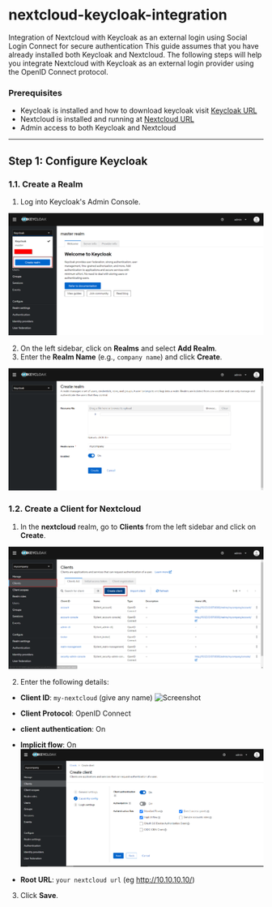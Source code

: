 # nextcloud-keycloak-integration

Integration of Nextcloud with Keycloak as an external login using Social Login Connect for secure authentication
This guide assumes that you have already installed both Keycloak and Nextcloud. The following steps will help you integrate Nextcloud with Keycloak as an external login provider using the OpenID Connect protocol.

### Prerequisites

- Keycloak is installed and how to download keycloak visit [Keycloak URL](https://www.keycloak.org/documentation)
- Nextcloud is installed and running at [Nextcloud URL](https://docs.nextcloud.com/server/latest/admin_manual/installation/)
- Admin access to both Keycloak and Nextcloud

---

## Step 1: Configure Keycloak

### 1.1. Create a Realm

1. Log into Keycloak's Admin Console.

![Screenshot](./Screenshots/createRealm.png)

2. On the left sidebar, click on **Realms** and select **Add Realm**.
3. Enter the **Realm Name** (e.g., `company name`) and click **Create**.

![Screenshot](./Screenshots/createRealm2.png)

### 1.2. Create a Client for Nextcloud

1. In the **nextcloud** realm, go to **Clients** from the left sidebar and click on **Create**.

![Screenshot](./Screenshots/createClient.png)

2. Enter the following details:

- **Client ID**: `my-nextcloud` (give any name)
  ![Screenshot](./Screenshots/createId.png)
- **Client Protocol**: OpenID Connect
- **client authentication**: On
- **Implicit flow**: On
  ![Screenshot](./Screenshots/clientSetting.png)

- **Root URL**: `your nextcloud url` (eg http://10.10.10.10/)

3. Click **Save**.
